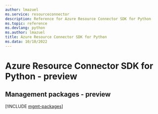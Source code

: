 ```yaml
---
author: lmazuel
ms.service: resourceconnector
description: Reference for Azure Resource Connector SDK for Python
ms.topic: reference
ms.devlang: python
ms.author: lmazuel
title: Azure Resource Connector SDK for Python
ms.data: 10/10/2022
---
```

# Azure Resource Connector SDK for Python - preview

## Management packages - preview
[!INCLUDE [mgmt-packages](resource-connector-mgmt-index.md)]